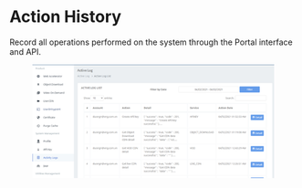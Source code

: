 # Action History

Record all operations performed on the system through the Portal interface and API.

<figure><img src="../../.gitbook/assets/image (208).png" alt=""><figcaption></figcaption></figure>
